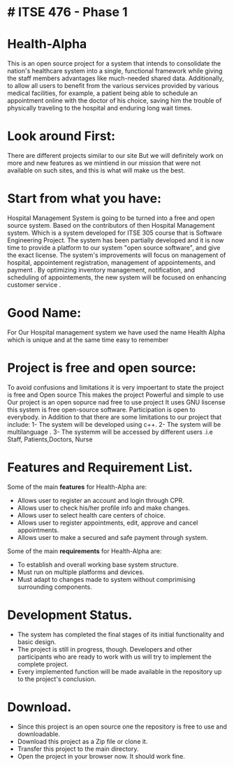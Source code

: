 # # ITSE 476 - Phase 1

# Health-Alpha  <br>

This is an open source project for a system that intends to consolidate the nation's healthcare system into a single, functional framework while giving the staff members advantages like much-needed shared data. Additionally, to allow all users to benefit from the various services provided by various medical facilities, for example, a patient being able to schedule an appointment online with the doctor of his choice, saving him the trouble of physically traveling to the hospital and enduring long wait times.

# Look around First:
There are different projects similar to our site But we will definitely work on more and new features as we mintiend in our mission that were not available on such sites, and this is what will make us the best.
# Start from what you have:
Hospital Management System is going to be turned into a free and open source system. Based on the contributors of then Hospital Management system. Which is a system developed for ITSE 305 course that is Software Engineering Project. The system has been partially developed and it is now time to provide a platform to our system "open source software", and give the exact license. The system's improvements will focus on management of hospital, appointement registration, management of appointements, and payment . By optimizing inventory management, notification, and scheduling of appointements, the new system will be focused on enhancing customer service .
# Good Name:
For Our Hospital management system we have used the name Health Alpha which is unique and at the same time easy to remember
# Project is free and open source:
To avoid confusions and limitations it is very impoertant to state the project is free and Open source This makes the project Powerful and simple to use Our project is an open sopurce nad free to use project It uses GNU liscense this system is free open-source software. Participation is open to everybody. in Addition to that there are some limitations to our project that include:
1- The system will be developed using c++.
2- The system will be multilanguage .
3- The systemm will be accessed by different users .i.e Staff, Patients,Doctors, Nurse


# Features and Requirement List. <br>

Some of the main **features** for Health-Alpha are: <br>
* Allows user to register an account and login through CPR.
* Allows user to check his/her profile info and make changes.
* Allows user to select health care centers of choice.
* Allows user to register appointments, edit, approve and cancel appointments.
* Allows user to make a secured and safe payment through system.

Some of the main **requirements** for Health-Alpha are: <br>
* To establish and overall working base system structure.
* Must run on multiple platforms and devices.
* Must adapt to changes made to system without comprimising surrounding components.

# Development Status. <br>

* The system has completed the final stages of its initial functionality and basic design.
* The project is still in progress, though. Developers and other participants who are ready to work with us will try to implement the complete project.
* Every implemented function will be made available in the repository up to the project's conclusion.

# Download.  <br>

* Since this project is an open source one the repository is free to use and downloadable.
* Download this project as a Zip file or clone it.
* Transfer this project to the main directory.
* Open the project in your browser now. It should work fine.
